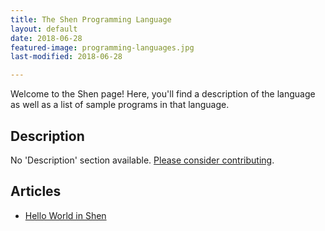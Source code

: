 ```yaml
---
title: The Shen Programming Language
layout: default
date: 2018-06-28
featured-image: programming-languages.jpg
last-modified: 2018-06-28

---
```


Welcome to the Shen page! Here, you'll find a description of the language as well as a list of sample programs in that language.

## Description

No 'Description' section available. [Please consider contributing](https://github.com/TheRenegadeCoder/sample-programs-website).

## Articles

- [Hello World in Shen](https://sampleprograms.io/projects/hello-world/shen)